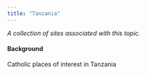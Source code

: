 ```yaml
---
title: "Tanzania"
---
```



*A collection of sites associated with this topic.*

#### Background

Catholic places of interest in Tanzania


